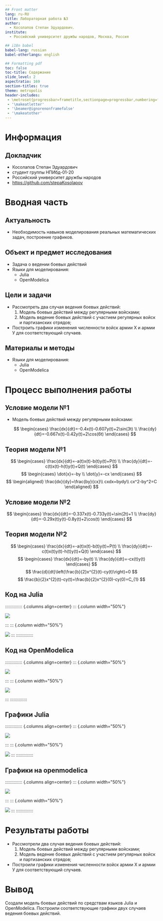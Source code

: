 ```yaml
---
## Front matter
lang: ru-RU
title: Лабораторная работа №3
author:
  - Косолапов Степан Эдуардович.
institute:
  - Российский университет дружбы народов, Москва, Россия

## i18n babel
babel-lang: russian
babel-otherlangs: english

## Formatting pdf
toc: false
toc-title: Содержание
slide_level: 2
aspectratio: 169
section-titles: true
theme: metropolis
header-includes:
 - \metroset{progressbar=frametitle,sectionpage=progressbar,numbering=fraction}
 - '\makeatletter'
 - '\beamer@ignorenonframefalse'
 - '\makeatother'
---
```


# Информация

## Докладчик

  * Косолапов Степан Эдуардович
  * студент группы НПИбд-01-20
  * Российский университет дружбы народов
  * <https://github.com/stepaKosolapov>

# Вводная часть

## Актуальность

- Необходимость навыков моделирования реальных математических задач, построение графиков. 

## Объект и предмет исследования

- Задача о ведении боевых действий
- Языки для моделирования:
  - Julia
  - OpenModelica

## Цели и задачи

- Рассмотреть два случая ведения боевых действий:
  1. Модель боевых действий между регулярными войсками;
  2. Модель ведение боевых действий с участием регулярных войск и партизанских отрядов;
- Построить графики изменения численности войск армии Х и армии У для соответствующий случаев.

## Материалы и методы

- Языки для моделирования:
  - Julia
  - OpenModelica

# Процесс выполнения работы

## Условие модели №1

- Модель боевых действий между регулярными войсками:

    $$
    \begin{cases}
      \frac{dx}{dt}=-0.4x(t)-0.607y(t)+2\sin(3t)
      \\
      \frac{dy}{dt}=-0.667x(t)-0.42y(t)+2\cos(6t)
    \end{cases}
  $$

## Теория модели №1

$$
  \begin{cases}
    \frac{dx}{dt}=-a(t)x(t)-b(t)y(t)+P(t)
    \\
    \frac{dy}{dt}=-c(t)x(t)-h(t)y(t)+Q(t)
  \end{cases}
$$
$$
\begin{cases}
    \dot{x}=-by
    \\
    \dot{y}=-cx
  \end{cases}
$$
$$
\begin{aligned}
  \frac{dx}{dy}=\frac{by}{cx}\\ 
  cxdx=bydy\\ 
  cx^2-by^2=C
\end{aligned}
$$

## Условие модели №2

$$
    \begin{cases}
      \frac{dx}{dt}=-0.337x(t)-0.733y(t)+\sin(2t)+1
      \\
      \frac{dy}{dt}=-0.29x(t)y(t)-0.8y(t)+2\cos(t)
    \end{cases}
  $$

## Теория модели №2

$$
  \begin{cases}
    \frac{dx}{dt}=-a(t)x(t)-b(t)y(t)+P(t)
    \\
    \frac{dy}{dt}=-c(t)x(t)y(t)-h(t)y(t)+Q(t)
  \end{cases}
$$
$$
  \begin{cases}
    \frac{dx}{dt}=-by(t)
    \\
    \frac{dy}{dt}=-cx(t)y(t)
  \end{cases}
$$
$$
\frac{d}{dt}\left(\frac{b}{2}x^{2}(t)-cy(t)\right)=0
$$
$$
\frac{b}{2}x^{2}(t)-cy(t)=\frac{b}{2}x^{2}(0)-cy(0)=C_{1}
$$

## Код на Julia

:::::::::::::: {.columns align=center}
::: {.column width="50%"}

![](./image/julia1.png)

:::
::: {.column width="50%"}

![](./image/julia2.png)
:::
::::::::::::::

## Код на OpenModelica

:::::::::::::: {.columns align=center}
::: {.column width="50%"}

![](./image/modelica1.png)

:::
::: {.column width="50%"}

![](./image/modelica2.png)

:::
::::::::::::::

## Графики Julia

:::::::::::::: {.columns align=center}
::: {.column width="50%"}

![](./image/julia_case_1.png)

:::
::: {.column width="50%"}

![](./image/julia_case_2.png)
:::
::::::::::::::

## Графики на openmodelica

:::::::::::::: {.columns align=center}
::: {.column width="50%"}

![](./image/modelica_case_1.jpg)

:::
::: {.column width="50%"}

![](./image/modelica_case_2.jpg)
:::
::::::::::::::

# Результаты работы

- Рассмотрели два случая ведения боевых действий:
  1. Модель боевых действий между регулярными войсками;
  2. Модель ведение боевых действий с участием регулярных войск и партизанских отрядов;
- Построили графики изменения численности войск армии Х и армии У для соответствующий случаев.

# Вывод

Создали модель боевых действий по средствам языков Julia и OpenModelica. Построили соответствующие графики двух случаев ведения боевых действий.

[def]: ttps://github.com/stepaKosolapov